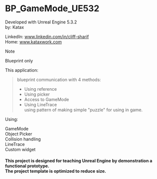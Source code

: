 # BP_GameMode_UE532
Developed with Unreal Engine 5.3.2 <br> 
by: Katax

LinkedIn: www.linkedin.com/in/cliff-sharif<br> 
Home: www.kataxwork.com<br> 

> [!NOTE]
> Blueprint only

This application:

>blueprint communication with 4 methods: <br> 
> - Using reference <br> 
> - Using picker  <br> 
> - Access to GameMode  <br> 
> - Using LineTrace  <br> 
> using pattern of making simple "puzzle" for using in game. <br> 



Using:

GameMode<br> 
Object Picker<br> 
Collision handling<br> 
LineTrace<br> 
Custom widget<br> 

<h4> This project is designed for teaching Unreal Engine by demonstration a functional prototype. <br> The project template is optimized to reduce size.  </h4>


